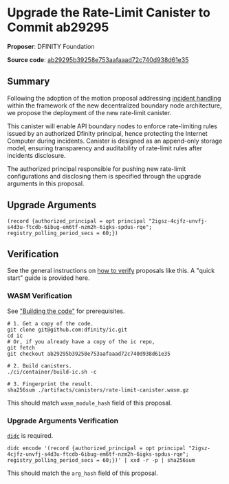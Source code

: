 # Upgrade the Rate-Limit Canister to Commit ab29295

__Proposer__: DFINITY Foundation

__Source code__: [ab29295b39258e753aafaaad72c740d938d61e35][new-commit]

[new-commit]: https://github.com/dfinity/ic/tree/ab29295b39258e753aafaaad72c740d938d61e35

## Summary

Following the adoption of the motion proposal addressing [incident handling](https://dashboard.internetcomputer.org/proposal/134031) within the framework of the new decentralized boundary node architecture, we propose the deployment of the new rate-limit canister.

This canister will enable API boundary nodes to enforce rate-limiting rules issued by an authorized Dfinity principal, hence protecting the Internet Computer during incidents. Canister is designed as an append-only storage model, ensuring transparency and auditability of rate-limit rules after incidents disclosure. 

The authorized principal responsible for pushing new rate-limit configurations and disclosing them is specified through the upgrade arguments in this proposal.

## Upgrade Arguments

```candid
(record {authorized_principal = opt principal "2igsz-4cjfz-unvfj-s4d3u-ftcdb-6ibug-em6tf-nzm2h-6igks-spdus-rqe"; registry_polling_period_secs = 60;})
```

## Verification

See the general instructions on [how to verify] proposals like this. A "quick
start" guide is provided here.

[how to verify]: https://github.com/dfinity/ic/tree/ab29295b39258e753aafaaad72c740d938d61e35/rs/nervous_system/docs/proposal_verification.md


### WASM Verification

See ["Building the code"][prereqs] for prerequisites.

[prereqs]: https://github.com/dfinity/ic/tree/ab29295b39258e753aafaaad72c740d938d61e35/README.adoc#building-the-code

```
# 1. Get a copy of the code.
git clone git@github.com:dfinity/ic.git
cd ic
# Or, if you already have a copy of the ic repo,
git fetch
git checkout ab29295b39258e753aafaaad72c740d938d61e35

# 2. Build canisters.
./ci/container/build-ic.sh -c

# 3. Fingerprint the result.
sha256sum ./artifacts/canisters/rate-limit-canister.wasm.gz
```

This should match `wasm_module_hash` field of this proposal.


### Upgrade Arguments Verification

[`didc`][latest-didc] is required.

[latest-didc]: https://github.com/dfinity/candid/releases/latest

```
didc encode '(record {authorized_principal = opt principal "2igsz-4cjfz-unvfj-s4d3u-ftcdb-6ibug-em6tf-nzm2h-6igks-spdus-rqe"; registry_polling_period_secs = 60;})' | xxd -r -p | sha256sum
```

This should match the `arg_hash` field of this proposal.
